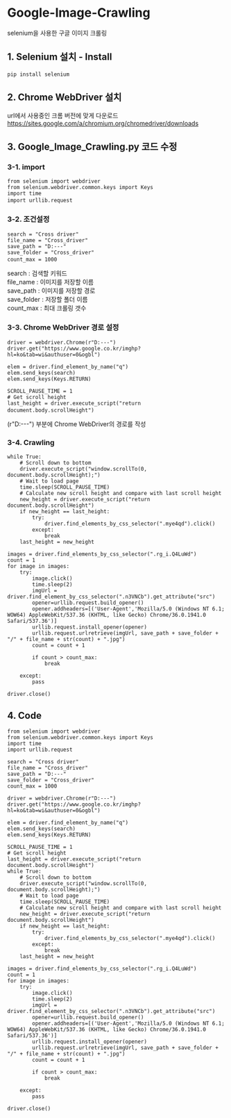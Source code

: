 # Google-Image-Crawling
selenium을 사용한 구글 이미지 크롤링

## 1. Selenium 설치 - Install
<pre>
<code>pip install selenium</code> 
</pre>

## 2. Chrome WebDriver 설치
url에서 사용중인 크롬 버전에 맞게 다운로드\
https://sites.google.com/a/chromium.org/chromedriver/downloads

## 3. Google_Image_Crawling.py 코드 수정
### 3-1. import
<pre>
<code>from selenium import webdriver
from selenium.webdriver.common.keys import Keys
import time
import urllib.request</code> 
</pre>

### 3-2. 조건설정
<pre>
<code>search = "Cross driver"
file_name = "Cross_driver"
save_path = "D:---"
save_folder = "Cross_driver"
count_max = 1000</code> 
</pre>
search : 검색할 키워드\
file_name : 이미지를 저장할 이름\
save_path : 이미지를 저장할 경로\
save_folder : 저장할 폴더 이름\
count_max : 최대 크롤링 갯수

### 3-3. Chrome WebDriver 경로 설정
<pre>
<code>driver = webdriver.Chrome(r"D:---")
driver.get("https://www.google.co.kr/imghp?hl=ko&tab=wi&authuser=0&ogbl")

elem = driver.find_element_by_name("q")
elem.send_keys(search)
elem.send_keys(Keys.RETURN)

SCROLL_PAUSE_TIME = 1
# Get scroll height
last_height = driver.execute_script("return document.body.scrollHeight")</code> 
</pre>
(r"D:---") 부분에 Chrome WebDriver의 경로를 작성

### 3-4. Crawling
<pre>
<code>while True:
    # Scroll down to bottom
    driver.execute_script("window.scrollTo(0, document.body.scrollHeight);")
    # Wait to load page
    time.sleep(SCROLL_PAUSE_TIME)
    # Calculate new scroll height and compare with last scroll height
    new_height = driver.execute_script("return document.body.scrollHeight")
    if new_height == last_height:
        try:
            driver.find_elements_by_css_selector(".mye4qd").click()
        except:
            break
    last_height = new_height

images = driver.find_elements_by_css_selector(".rg_i.Q4LuWd")
count = 1
for image in images:
    try:
        image.click()
        time.sleep(2)
        imgUrl = driver.find_element_by_css_selector(".n3VNCb").get_attribute("src")
        opener=urllib.request.build_opener()
        opener.addheaders=[('User-Agent','Mozilla/5.0 (Windows NT 6.1; WOW64) AppleWebKit/537.36 (KHTML, like Gecko) Chrome/36.0.1941.0 Safari/537.36')]
        urllib.request.install_opener(opener)
        urllib.request.urlretrieve(imgUrl, save_path + save_folder + "/" + file_name + str(count) + ".jpg")
        count = count + 1

        if count > count_max:
            break

    except:
        pass

driver.close()</code>
</pre>

## 4. Code
<pre>
<code>from selenium import webdriver
from selenium.webdriver.common.keys import Keys
import time
import urllib.request

search = "Cross driver"
file_name = "Cross_driver"
save_path = "D:---"
save_folder = "Cross_driver"
count_max = 1000

driver = webdriver.Chrome(r"D:---")
driver.get("https://www.google.co.kr/imghp?hl=ko&tab=wi&authuser=0&ogbl")

elem = driver.find_element_by_name("q")
elem.send_keys(search)
elem.send_keys(Keys.RETURN)

SCROLL_PAUSE_TIME = 1
# Get scroll height
last_height = driver.execute_script("return document.body.scrollHeight")
while True:
    # Scroll down to bottom
    driver.execute_script("window.scrollTo(0, document.body.scrollHeight);")
    # Wait to load page
    time.sleep(SCROLL_PAUSE_TIME)
    # Calculate new scroll height and compare with last scroll height
    new_height = driver.execute_script("return document.body.scrollHeight")
    if new_height == last_height:
        try:
            driver.find_elements_by_css_selector(".mye4qd").click()
        except:
            break
    last_height = new_height

images = driver.find_elements_by_css_selector(".rg_i.Q4LuWd")
count = 1
for image in images:
    try:
        image.click()
        time.sleep(2)
        imgUrl = driver.find_element_by_css_selector(".n3VNCb").get_attribute("src")
        opener=urllib.request.build_opener()
        opener.addheaders=[('User-Agent','Mozilla/5.0 (Windows NT 6.1; WOW64) AppleWebKit/537.36 (KHTML, like Gecko) Chrome/36.0.1941.0 Safari/537.36')]
        urllib.request.install_opener(opener)
        urllib.request.urlretrieve(imgUrl, save_path + save_folder + "/" + file_name + str(count) + ".jpg")
        count = count + 1

        if count > count_max:
            break

    except:
        pass

driver.close()
</code>
</pre>
